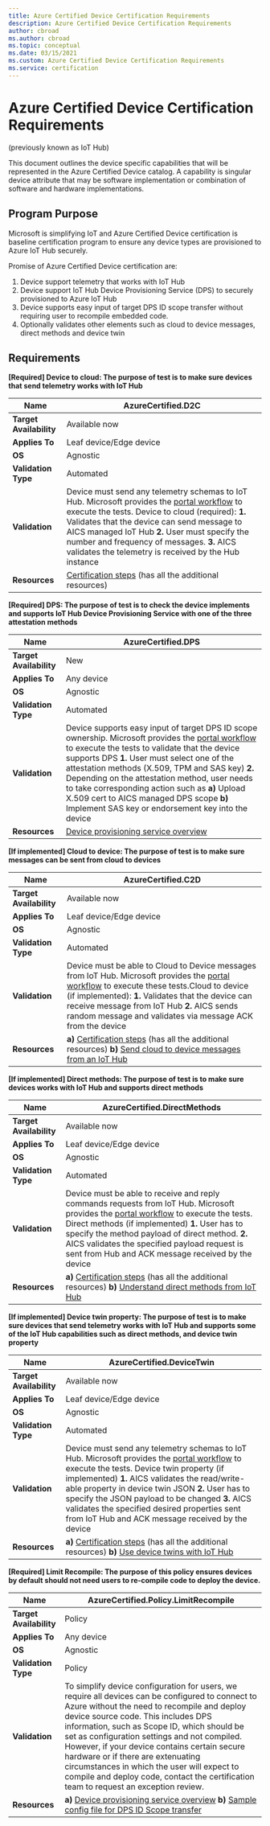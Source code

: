 ```yaml
---
title: Azure Certified Device Certification Requirements
description: Azure Certified Device Certification Requirements
author: cbroad
ms.author: cbroad
ms.topic: conceptual 
ms.date: 03/15/2021
ms.custom: Azure Certified Device Certification Requirements
ms.service: certification
---
```


# Azure Certified Device Certification Requirements 
(previously known as IoT Hub)

This document outlines the device specific capabilities that will be represented in the Azure Certified Device catalog. A capability is singular device attribute that may be software implementation or combination of software and hardware implementations. 

## Program Purpose

Microsoft is simplifying IoT and Azure Certified Device certification is baseline certification program to ensure any device types are provisioned to Azure IoT Hub securely.

Promise of Azure Certified Device certification are:

1. Device support telemetry that works with IoT Hub
2.	Device support IoT Hub Device Provisioning Service (DPS) to securely provisioned to Azure IoT Hub
3.	Device supports easy input of target DPS ID scope transfer without requiring user to recompile embedded code.
4.	Optionally validates other elements such as cloud to device messages, direct methods and device twin 

## Requirements

**[Required] Device to cloud:  The purpose of test is to make sure devices that send telemetry works with IoT Hub**

| **Name**                | AzureCertified.D2C                                               |
| ----------------------- | ------------------------------------------------------------ |
| **Target Availability** | Available now                                                |
| **Applies To**          | Leaf device/Edge device                                      |
| **OS**                  | Agnostic                                                     |
| **Validation Type**     | Automated                                                    |
| **Validation**          | Device must send any telemetry schemas to IoT Hub. Microsoft provides the [portal workflow](https://certify.azure.com/) to execute the tests. Device to cloud (required): **1.** Validates that the device can send message to AICS managed IoT Hub **2.** User must specify the number and frequency of messages. **3.** AICS validates the telemetry is received by the Hub instance |
| **Resources**           | [Certification steps](./overview.md) (has all the additional resources) |

**[Required] DPS:  The purpose of test is to check the device implements and supports IoT Hub Device Provisioning Service with one of the three attestation methods**

| **Name**                | AzureCertified.DPS                                               |
| ----------------------- | ------------------------------------------------------------ |
| **Target Availability** | New                                                          |
| **Applies To**          | Any device                                                   |
| **OS**                  | Agnostic                                                     |
| **Validation Type**     | Automated                                                    |
| **Validation**          | Device supports easy input of target DPS ID scope ownership. Microsoft provides the [portal workflow](https://certify.azure.com) to execute the tests to validate that the device supports DPS **1.** User must select one of the attestation methods (X.509, TPM and SAS key) **2.** Depending on the attestation method, user needs to take corresponding action such as **a)** Upload X.509 cert to AICS managed DPS scope **b)** Implement SAS key or endorsement key into the device |
| **Resources**           | [Device provisioning service overview](../iot-dps/about-iot-dps.md) |

**[If implemented] Cloud to device:  The purpose of test is to make sure messages can be sent from cloud to devices**                                                              

| **Name**                | AzureCertified.C2D                                                  |
| ----------------------- | ------------------------------------------------------------ |
| **Target Availability** | Available now                                            |
| **Applies To**          | Leaf device/Edge device                                                   |
| **OS**                  | Agnostic                                                     |
| **Validation Type**     | Automated                                                    |
| **Validation**          | Device must be able to Cloud to Device messages from IoT Hub. Microsoft provides the [portal workflow](https://certify.azure.com) to execute these tests.Cloud to device (if implemented): **1.** Validates that the device can receive message from IoT Hub **2.** AICS sends random message and validates via message ACK from the device  |
| **Resources**           | **a)** [Certification steps](./overview.md) (has all the additional resources) **b)** [Send cloud to device messages from an IoT Hub](../iot-hub/iot-hub-devguide-messages-c2d.md) |

**[If implemented] Direct methods:  The purpose of test is to make sure devices works with IoT Hub and supports direct methods**

| **Name**                | AzureCertified.DirectMethods                                             |
| ----------------------- | ------------------------------------------------------------ |
| **Target Availability** | Available now                                            |
| **Applies To**          | Leaf device/Edge device                                                   |
| **OS**                  | Agnostic                                                     |
| **Validation Type**     | Automated                                                    |
| **Validation**          | Device must be able to receive and reply commands requests from IoT Hub. Microsoft provides the [portal workflow](https://certify.azure.com) to execute the tests. Direct methods (if implemented) **1.** User has to specify the method payload of direct method. **2.** AICS validates the specified payload request is sent from Hub and ACK message received by the device |
| **Resources**           | **a)** [Certification steps](./overview.md) (has all the additional resources) **b)** [Understand direct methods from IoT Hub](../iot-hub/iot-hub-devguide-direct-methods.md) |

**[If implemented] Device twin property:  The purpose of test is to make sure devices that send telemetry works with IoT Hub and supports some of the IoT Hub capabilities such as direct methods, and device twin property**

| **Name**                                  | AzureCertified.DeviceTwin                                      |
| ----------------------------------------- | ------------------------------------------------------------ |
| **Target Availability**                   | Available now                                            |
| **Applies To**                            | Leaf device/Edge device                                                   |
| **OS**                                    | Agnostic                                                     |
| **Validation Type**                       | Automated                                                       |
| **Validation**                            | Device must send any telemetry schemas to IoT Hub. Microsoft provides the [portal workflow](https://certify.azure.com) to execute the tests. Device twin property (if implemented) **1.** AICS validates the read/write-able property in device twin JSON **2.** User has to specify the JSON payload to be changed **3.** AICS validates the specified desired properties sent from IoT Hub and ACK message received by the device |
| **Resources**                             | **a)** [Certification steps](./overview.md) (has all the additional resources) **b)** [Use device twins with IoT Hub](../iot-hub/iot-hub-devguide-device-twins.md) |

**[Required] Limit Recompile: The purpose of this policy ensures devices by default should not need users to re-compile code to deploy the device.**

| **Name**                                  | AzureCertified.Policy.LimitRecompile                                      |
| ----------------------------------------- | ------------------------------------------------------------ |
| **Target Availability**                   | Policy                                            |
| **Applies To**                            | Any device                                                   |
| **OS**                                    | Agnostic                                                     |
| **Validation Type**                       | Policy                                                       |
| **Validation**                            | To simplify device configuration for users, we require all devices can be configured to connect to Azure without the need to recompile and deploy device source code. This includes DPS information, such as Scope ID, which should be set as configuration settings and not compiled. However, if your device contains certain secure hardware or if there are extenuating circumstances in which the user will expect to compile and deploy code, contact the certification team to request an exception review. |
| **Resources**                             | **a)** [Device provisioning service overview](../iot-dps/about-iot-dps.md)  **b)** [Sample config file for DPS ID Scope transfer](https://github.com/Azure/azure-iot-sdk-c/tree/public-preview-pnp/serializer/samples/devicetwin_simplesample) |

